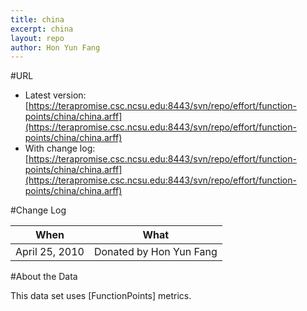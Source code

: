 ```yaml
---
title: china
excerpt: china
layout: repo
author: Hon Yun Fang
---
```



#URL

  * Latest version:[https://terapromise.csc.ncsu.edu:8443/svn/repo/effort/function-points/china/china.arff](https://terapromise.csc.ncsu.edu:8443/svn/repo/effort/function-points/china/china.arff)
  * With change log:[https://terapromise.csc.ncsu.edu:8443/svn/repo/effort/function-points/china/china.arff](https://terapromise.csc.ncsu.edu:8443/svn/repo/effort/function-points/china/china.arff)

#Change Log

When | What---- | ----
April 25, 2010 | Donated by Hon Yun Fang

#About the Data 

This data set uses [FunctionPoints] metrics.

